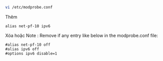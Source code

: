 
```sh
vi /etc/modprobe.conf
```

Thêm
```
alias net-pf-10 ipv6
```

Xóa hoặc Note : Remove if any entry like below in the modprobe.conf file:

```
#alias net-pf-10 off
#alias ipv6 off
#options ipv6 disable=1
```